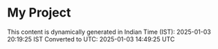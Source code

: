 # My Project

This content is dynamically generated in Indian Time (IST): 2025-01-03 20:19:25 IST
Converted to UTC: 2025-01-03 14:49:25 UTC
